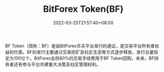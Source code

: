 ﻿---
weight: 
title: "BitForex Token(BF)"
description: "BF Token（简称：BF）是由BitForex币夫平台发行的通证，是交易平台所有者权益的代表"
date: 2022-03-25T21:57:40+08:00
lastmod: 2022-03-25T16:45:40+08:00
draft: false
authors: ["Metabd"]
featuredImage: "bitforex-tokenbf.webp"
link: ""
tags: ["数字代币","BitForex Token(BF)"]
categories: ["navigation"]
navigation: ["数字代币"]
lightgallery: true
toc: true
pinned: false
recommend: false
recommend1: false
---
BF Token（简称：BF）是由BitForex币夫平台发行的通证，是交易平台所有者权益的代表。BF的发行主要通过交易挖矿及社区生态等方式逐步释放，发行总量恒定为100亿个。BitForex会将80%的交易手续费用于BF Token回购，未来，BF持有者还有参与平台共建重大决策及社区管理权利。
